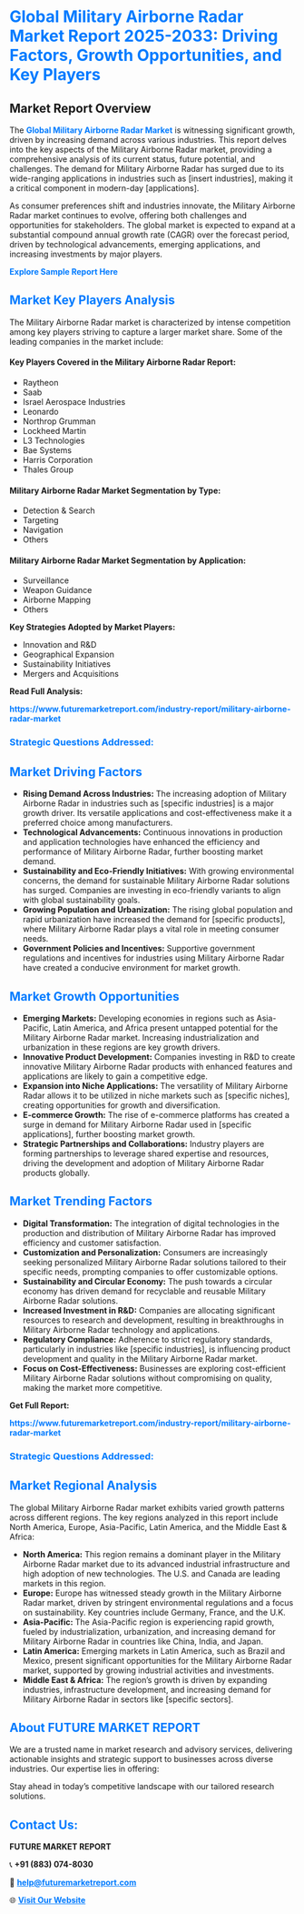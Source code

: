 <h1 style="color: #007BFF;">Global Military Airborne Radar Market Report 2025-2033: Driving Factors, Growth Opportunities, and Key Players</h1>

<section id="overview">
<h2>Market Report Overview</h2>
<p>The <a href="https://www.futuremarketreport.com/industry-report/military-airborne-radar-market" style="color: #007BFF; text-decoration: none;"><strong>Global Military Airborne Radar Market</strong></a> is witnessing significant growth, driven by increasing demand across various industries. This report delves into the key aspects of the Military Airborne Radar market, providing a comprehensive analysis of its current status, future potential, and challenges. The demand for Military Airborne Radar has surged due to its wide-ranging applications in industries such as [insert industries], making it a critical component in modern-day [applications].</p>
<p>As consumer preferences shift and industries innovate, the Military Airborne Radar market continues to evolve, offering both challenges and opportunities for stakeholders. The global market is expected to expand at a substantial compound annual growth rate (CAGR) over the forecast period, driven by technological advancements, emerging applications, and increasing investments by major players.</p>
</section>

<section id="overview">
<p><a href="https://www.futuremarketreport.com/request-sample/reportId=63663" style="color: #007BFF; text-decoration: none;"><strong>Explore Sample Report Here</strong></a></p>
</section>

<section id="key-players">
<h2 style="color: #007BFF;">Market Key Players Analysis</h2>
<p>The Military Airborne Radar market is characterized by intense competition among key players striving to capture a larger market share. Some of the leading companies in the market include:</p>
<h4>Key Players Covered in the Military Airborne Radar Report:</h4>
<ul><li>Raytheon</li><li>Saab</li><li>Israel Aerospace Industries</li><li>Leonardo</li><li>Northrop Grumman</li><li>Lockheed Martin</li><li>L3 Technologies</li><li>Bae Systems</li><li>Harris Corporation</li><li>Thales Group</li></ul>
<h4>Military Airborne Radar Market Segmentation by Type:</h4>
<ul><li>Detection &amp; Search</li><li>Targeting</li><li>Navigation</li><li>Others</li></ul>

<h4>Military Airborne Radar Market Segmentation by Application:</h4>
<ul><li>Surveillance</li><li>Weapon Guidance</li><li>Airborne Mapping</li><li>Others</li></ul>
<p><strong>Key Strategies Adopted by Market Players:</strong></p>
<ul>
<li>Innovation and R&D</li>
<li>Geographical Expansion</li>
<li>Sustainability Initiatives</li>
<li>Mergers and Acquisitions</li>
</ul>
</section>

<section>
<p><strong>Read Full Analysis: </strong></p><a href="https://www.futuremarketreport.com/industry-report/military-airborne-radar-market" style="color: #007BFF; text-decoration: none;"><strong>https://www.futuremarketreport.com/industry-report/military-airborne-radar-market</strong></a>
<h3 style="color: #007BFF;">Strategic Questions Addressed:</h3>
</section>

<section id="driving-factors">
<h2 style="color: #007BFF;">Market Driving Factors</h2>
<ul>
<li><strong>Rising Demand Across Industries:</strong> The increasing adoption of Military Airborne Radar in industries such as [specific industries] is a major growth driver. Its versatile applications and cost-effectiveness make it a preferred choice among manufacturers.</li>
<li><strong>Technological Advancements:</strong> Continuous innovations in production and application technologies have enhanced the efficiency and performance of Military Airborne Radar, further boosting market demand.</li>
<li><strong>Sustainability and Eco-Friendly Initiatives:</strong> With growing environmental concerns, the demand for sustainable Military Airborne Radar solutions has surged. Companies are investing in eco-friendly variants to align with global sustainability goals.</li>
<li><strong>Growing Population and Urbanization:</strong> The rising global population and rapid urbanization have increased the demand for [specific products], where Military Airborne Radar plays a vital role in meeting consumer needs.</li>
<li><strong>Government Policies and Incentives:</strong> Supportive government regulations and incentives for industries using Military Airborne Radar have created a conducive environment for market growth.</li>
</ul>
</section>

<section id="growth-opportunities">
<h2 style="color: #007BFF;">Market Growth Opportunities</h2>
<ul>
<li><strong>Emerging Markets:</strong> Developing economies in regions such as Asia-Pacific, Latin America, and Africa present untapped potential for the Military Airborne Radar market. Increasing industrialization and urbanization in these regions are key growth drivers.</li>
<li><strong>Innovative Product Development:</strong> Companies investing in R&D to create innovative Military Airborne Radar products with enhanced features and applications are likely to gain a competitive edge.</li>
<li><strong>Expansion into Niche Applications:</strong> The versatility of Military Airborne Radar allows it to be utilized in niche markets such as [specific niches], creating opportunities for growth and diversification.</li>
<li><strong>E-commerce Growth:</strong> The rise of e-commerce platforms has created a surge in demand for Military Airborne Radar used in [specific applications], further boosting market growth.</li>
<li><strong>Strategic Partnerships and Collaborations:</strong> Industry players are forming partnerships to leverage shared expertise and resources, driving the development and adoption of Military Airborne Radar products globally.</li>
</ul>
</section>

<section id="trending-factors">
<h2 style="color: #007BFF;">Market Trending Factors</h2>
<ul>
<li><strong>Digital Transformation:</strong> The integration of digital technologies in the production and distribution of Military Airborne Radar has improved efficiency and customer satisfaction.</li>
<li><strong>Customization and Personalization:</strong> Consumers are increasingly seeking personalized Military Airborne Radar solutions tailored to their specific needs, prompting companies to offer customizable options.</li>
<li><strong>Sustainability and Circular Economy:</strong> The push towards a circular economy has driven demand for recyclable and reusable Military Airborne Radar solutions.</li>
<li><strong>Increased Investment in R&D:</strong> Companies are allocating significant resources to research and development, resulting in breakthroughs in Military Airborne Radar technology and applications.</li>
<li><strong>Regulatory Compliance:</strong> Adherence to strict regulatory standards, particularly in industries like [specific industries], is influencing product development and quality in the Military Airborne Radar market.</li>
<li><strong>Focus on Cost-Effectiveness:</strong> Businesses are exploring cost-efficient Military Airborne Radar solutions without compromising on quality, making the market more competitive.</li>
</ul>
</section>

<section>
<p><strong>Get Full Report: </strong></p><a href="https://www.futuremarketreport.com/industry-report/military-airborne-radar-market" style="color: #007BFF; text-decoration: none;"><strong>https://www.futuremarketreport.com/industry-report/military-airborne-radar-market</strong></a>
<h3 style="color: #007BFF;">Strategic Questions Addressed:</h3>
</section>


<section id="regional-analysis">
<h2 style="color: #007BFF;">Market Regional Analysis</h2>
<p>The global Military Airborne Radar market exhibits varied growth patterns across different regions. The key regions analyzed in this report include North America, Europe, Asia-Pacific, Latin America, and the Middle East & Africa:</p>
<ul>
<li><strong>North America:</strong> This region remains a dominant player in the Military Airborne Radar market due to its advanced industrial infrastructure and high adoption of new technologies. The U.S. and Canada are leading markets in this region.</li>
<li><strong>Europe:</strong> Europe has witnessed steady growth in the Military Airborne Radar market, driven by stringent environmental regulations and a focus on sustainability. Key countries include Germany, France, and the U.K.</li>
<li><strong>Asia-Pacific:</strong> The Asia-Pacific region is experiencing rapid growth, fueled by industrialization, urbanization, and increasing demand for Military Airborne Radar in countries like China, India, and Japan.</li>
<li><strong>Latin America:</strong> Emerging markets in Latin America, such as Brazil and Mexico, present significant opportunities for the Military Airborne Radar market, supported by growing industrial activities and investments.</li>
<li><strong>Middle East & Africa:</strong> The region’s growth is driven by expanding industries, infrastructure development, and increasing demand for Military Airborne Radar in sectors like [specific sectors].</li>
</ul>
</section>

<footer>
<h2 style="color: #007BFF;">About FUTURE MARKET REPORT</h2>
<p>We are a trusted name in market research and advisory services, delivering actionable insights and strategic support to businesses across diverse industries. Our expertise lies in offering:</p>

<p>Stay ahead in today’s competitive landscape with our tailored research solutions.</p>

<h2 style="color: #007BFF;">Contact Us:</h2>
<p><strong>FUTURE MARKET REPORT</strong></p>
<p>📞 <strong>+91 (883) 074-8030</strong></p>
<p>📧 <strong><a href="mailto:help@futuremarketreport.com" style="color: #007BFF;">help@futuremarketreport.com</a></strong></p>
<p>🌐 <strong><a href="https://www.futuremarketreport.com/" style="color: #007BFF;">Visit Our Website</a></strong></p>
</footer>
